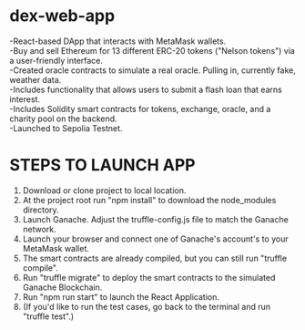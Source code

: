 # dex-web-app
-React-based DApp that interacts with MetaMask wallets.  
-Buy and sell Ethereum for 13 different ERC-20 tokens ("Nelson tokens") via a user-friendly interface.  
-Created oracle contracts to simulate a real oracle.  Pulling in, currently fake, weather data.  
-Includes functionality that allows users to submit a flash loan that earns interest.  
-Includes Solidity smart contracts for tokens, exchange, oracle, and a charity pool on the backend.  
-Launched to Sepolia Testnet.

# STEPS TO LAUNCH APP
1. Download or clone project to local location.
2. At the project root run "npm install" to download the node_modules directory.
3. Launch Ganache.  Adjust the truffle-config.js file to match the Ganache network.
4. Launch your browser and connect one of Ganache's account's to your MetaMask wallet.
5. The smart contracts are already compiled, but you can still run "truffle compile".
6. Run "truffle migrate" to deploy the smart contracts to the simulated Ganache Blockchain.
7. Run "npm run start" to launch the React Application.
8. (If you'd like to run the test cases, go back to the terminal and run "truffle test".)

